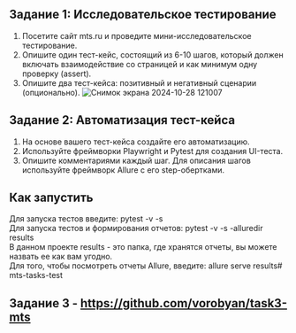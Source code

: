 ## Задание 1: Исследовательское тестирование
1. Посетите сайт mts.ru и проведите мини-исследовательское тестирование.
2. Опишите один тест-кейс, состоящий из 6-10 шагов, который должен включать взаимодействие со страницей и как минимум одну проверку (assert).
3. Опишите два тест-кейса: позитивный и негативный сценарии (опционально).
![Снимок экрана 2024-10-28 121007](https://github.com/user-attachments/assets/a435d92e-cd20-4ab7-8501-1078baf3965a)
## Задание 2: Автоматизация тест-кейса
1. На основе вашего тест-кейса создайте его автоматизацию.
2. Используйте фреймворки Playwright и Pytest для создания UI-теста.
3. Опишите комментариями каждый шаг. Для описания шагов используйте фреймворк Allure с его step-обертками.

## Как запустить
Для запуска тестов введите: pytest -v -s<br />
Для запуска тестов и формирования отчетов: pytest -v -s -alluredir results<br />
В данном проекте results - это папка, где хранятся отчеты, вы можете назвать ее как вам угодно.<br />
Для того, чтобы посмотреть отчеты Allure, введите: allure serve results# mts-tasks-test<br />
## Задание 3 - https://github.com/vorobyan/task3-mts
